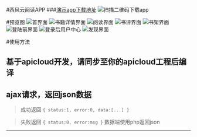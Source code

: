 #西风云阅读APP
###[演示app下载地址](http://demo.jameson512.com/xifeng/0.6.60.apk)
![扫描二维码下载app](http://demo.jameson512.com/xifeng/adv1.png)

#预览图
![首界面](http://demo.jameson512.com/xifeng/1.png "首界面")
![书籍详情界面](http://demo.jameson512.com/xifeng/2.png "书籍详情界面")
![阅读界面](http://demo.jameson512.com/xifeng/3.png "阅读界面")
![书评界面](http://demo.jameson512.com/xifeng/3-2.png "书评界面")
![书架界面](http://demo.jameson512.com/xifeng/4.png "书架界面")
![登陆前界面](http://demo.jameson512.com/xifeng/5.png "登陆前界面")
![登录后用户中心](http://demo.jameson512.com/xifeng/6.png "登录后用户中心")
![发现界面](http://demo.jameson512.com/xifeng/7.png "发现界面")

#使用方法

基于apicloud开发，请同步至你的apicloud工程后编译
-------------------------------------------
ajax请求，返回json数据
-------------------------------------------

>	成功返回 
	`
	{
		status:1,
		error:0,
		data:[...]
	}
	`

>	失败返回
	`
	{
		status:0,
		error:msg
	}
	`
数据端使用php返回json
------------------------------------------